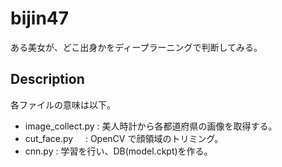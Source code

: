 bijin47
====
ある美女が、どこ出身かをディープラーニングで判断してみる。
## Description
各ファイルの意味は以下。  
- image_collect.py : 美人時計から各都道府県の画像を取得する。  
- cut_face.py      : OpenCV で顔領域のトリミング。 
- cnn.py           : 学習を行い、DB(model.ckpt)を作る。    
